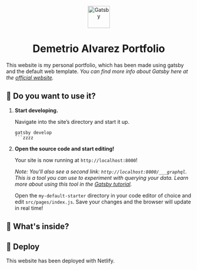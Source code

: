 <p align="center">
  <a href="https://www.demetrio.dev">
    <img alt="Gatsby" src="https://www.gatsbyjs.org/monogram.svg" width="60" />
  </a>
</p>
<h1 align="center">
  Demetrio Alvarez Portfolio
</h1>

This website is my personal portfolio, which has been made using gatsby and the default web template.
_You can find more info about Gatsby here at the [official website](https://www.gatsbyjs.org)._

## 🚀 Do you want to use it?

1.  **Start developing.**

    Navigate into the site’s directory and start it up.

    ````shell
    gatsby develop
    ```zzzz

    ````

1.  **Open the source code and start editing!**

    Your site is now running at `http://localhost:8000`!

    _Note: You'll also see a second link: _`http://localhost:8000/___graphql`_. This is a tool you can use to experiment with querying your data. Learn more about using this tool in the [Gatsby tutorial](https://www.gatsbyjs.org/tutorial/part-five/#introducing-graphiql)._

    Open the `my-default-starter` directory in your code editor of choice and edit `src/pages/index.js`. Save your changes and the browser will update in real time!

## 🧐 What's inside?

## 💫 Deploy

This website has been deployed with Netlify.
